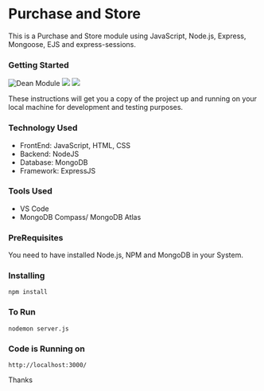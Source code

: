 # Purchase and Store

This is a Purchase and Store module using JavaScript, Node.js, Express, Mongoose, EJS and express-sessions.

### Getting Started

![Dean Module](https://res.cloudinary.com/sharma-rajendra/image/upload/v1656615805/Purchase_ans_store/dean1_ylhz1i.jpg)
![](https://res.cloudinary.com/sharma-rajendra/image/upload/v1656615805/Purchase_ans_store/dean2_ykcsyq.jpg)
![](https://res.cloudinary.com/sharma-rajendra/image/upload/v1656615805/Purchase_ans_store/dean3_sbscj9.jpg)



These instructions will get you a copy of the project up and running on your local machine for development and testing purposes.

### Technology Used

+ FrontEnd: JavaScript, HTML, CSS
+ Backend: NodeJS
+ Database: MongoDB
+ Framework: ExpressJS

### Tools Used

+ VS Code
+ MongoDB Compass/ MongoDB Atlas


### PreRequisites

You need to have installed Node.js, NPM and MongoDB in your System.

### Installing
```
npm install
```

### To Run
```
nodemon server.js
```

### Code is Running on 
```
http://localhost:3000/
```

Thanks


